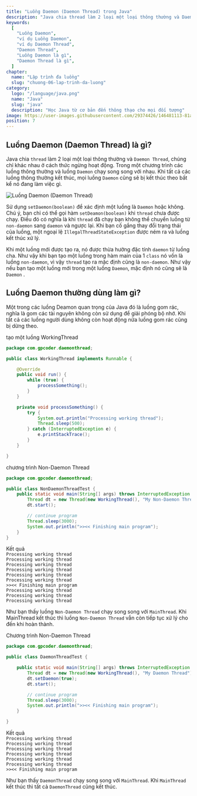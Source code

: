 ```yaml
---
title: "Luồng Daemon (Daemon Thread) trong Java"
description: "Java chia thread làm 2 loại một loại thông thường và Daemon Thread, chúng chỉ khác nhau ở cách thức ngừng hoạt động. Trong một chương trình các luồng thông thường và luồng Daemon chạy song song với nhau. Khi tất cả các luồng thông thường kết thúc, mọi luồng Daemon cũng sẽ bị kết thúc theo bất kể nó đang làm việc gì"
keywords:
  [
    "Luồng Daemon",
    "ví dụ Luồng Daemon",
    "ví dụ Daemon Thread",
    "Daemon Thread",
    "Luồng Daemon là gì",
    "Daemon Thread là gì",
  ]
chapter:
  name: "Lập trình đa luồng"
  slug: "chuong-06-lap-trinh-da-luong"
category:
  logo: "/language/java.png"
  name: "Java"
  slug: "java"
  description: "Học Java từ cơ bản đến thông thạo cho mọi đối tượng"
image: https://user-images.githubusercontent.com/29374426/146481113-81aab741-c1b0-4f17-9280-fb7c393c86db.png
position: 7
---
```


## Luồng Daemon (Daemon Thread) là gì?

Java chia `thread` làm 2 loại một loại thông thường và `Daemon Thread`, chúng chỉ khác nhau ở cách thức ngừng hoạt động. Trong một chương trình các luồng thông thường và luồng `Daemon` chạy song song với nhau. Khi tất cả các luồng thông thường kết thúc, mọi luồng `Daemon` cũng sẽ bị kết thúc theo bất kể nó đang làm việc gì.

![Luồng Daemon (Daemon Thread)](https://user-images.githubusercontent.com/29374426/146481113-81aab741-c1b0-4f17-9280-fb7c393c86db.png)

Sử dụng `setDaemon(boolean)` để xác định một luồng là `Daemon` hoặc không. Chú ý, bạn chỉ có thể gọi hàm `setDeamon(boolean)` khi `thread` chưa được chạy. Điều đó có nghĩa là khi `thread` đã chạy bạn không thể chuyển luồng từ `non-daemon` sang `daemon` và ngược lại. Khi bạn cố gắng thay đổi trạng thái của luồng, một ngoại lệ `IllegalThreadStateException` được ném ra và luồng kết thúc xử lý.

Khi một luồng mới được tạo ra, nó được thừa hưởng đặc tính `daemon` từ luồng cha. Như vậy khi bạn tạo một luồng trong hàm main của 1 `class` nó vốn là luồng `non-daemon`, vì vậy `thread` tạo ra mặc định cũng là `non-daemon`. Như vậy nếu bạn tạo một luồng mới trong một luồng `Daemon`, mặc định nó cũng sẽ là `Daemon` .

## Luồng Daemon thường dùng làm gì?

Một trong các luồng Deamon quan trọng của Java đó là luồng gom rác, nghĩa là gom các tài nguyên không còn sử dụng để giải phóng bộ nhớ. Khi tất cả các luồng người dùng không còn hoạt động nữa luồng gom rác cũng bị dừng theo.

<div class="example">tạo một luồng WorkingThread</div>

```java
package com.gpcoder.daemonthread;

public class WorkingThread implements Runnable {

    @Override
    public void run() {
        while (true) {
            processSomething();
        }
    }

    private void processSomething() {
        try {
            System.out.println("Processing working thread");
            Thread.sleep(500);
        } catch (InterruptedException e) {
            e.printStackTrace();
        }
    }

}
```

<div class="example">chương trình Non-Daemon Thread</div>

```java
package com.gpcoder.daemonthread;

public class NonDaemonThreadTest {
    public static void main(String[] args) throws InterruptedException {
        Thread dt = new Thread(new WorkingThread(), "My Non-Daemon Thread");
        dt.start();

        // continue program
        Thread.sleep(3000);
        System.out.println(">><< Finishing main program");
    }
}
```

<div class="window">
  <div class="window-header">
    <div class="action-buttons"></div>
    <span class="title-popup">Kết quả</span>
  </div>
  <div class="window-body">
    <code>Processing working thread</code></br>
    <code>Processing working thread</code></br>
    <code>Processing working thread</code></br>
    <code>Processing working thread</code></br>
    <code>Processing working thread</code></br>
    <code>Processing working thread</code></br>
    <code>>><< Finishing main program</code></br>
    <code>Processing working thread</code></br>
    <code>Processing working thread</code></br>
    <code>Processing working thread</code>
  </div>
</div>

Như bạn thấy luồng `Non-Daemon Thread` chạy song song với `MainThread`. Khi MainThread kết thúc thì luồng `Non-Daemon Thread` vẫn còn tiếp tục xử lý cho đến khi hoàn thành.

<div class="example">Chương trình Non-Daemon Thread</div>

```java
package com.gpcoder.daemonthread;

public class DaemonThreadTest {

    public static void main(String[] args) throws InterruptedException {
        Thread dt = new Thread(new WorkingThread(), "My Daemon Thread");
        dt.setDaemon(true);
        dt.start();

        // continue program
        Thread.sleep(3000);
        System.out.println(">><< Finishing main program");
    }

}
```

<div class="window">
  <div class="window-header">
    <div class="action-buttons"></div>
    <span class="title-popup">Kết quả</span>
  </div>
  <div class="window-body">
    <code>Processing working thread</code></br>
    <code>Processing working thread</code></br>
    <code>Processing working thread</code></br>
    <code>Processing working thread</code></br>
    <code>Processing working thread</code></br>
    <code>Processing working thread</code></br>
    <code>>><< Finishing main program</code></br>
  </div>
</div>

Như bạn thấy `DaemonThread` chạy song song với `MainThread`. Khi `MainThread` kết thúc thì tất cả `DaemonThread` cũng kết thúc.

